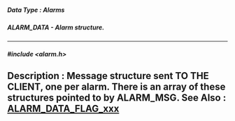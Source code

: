 ##### Data Type : Alarms
##### ALARM_DATA - Alarm structure.
---
##### #include <alarm.h>
**Description :**
Message structure sent TO THE CLIENT, one per alarm.  There is an array of 
these structures pointed to by ALARM_MSG.
**See Also :**
[ALARM_DATA_FLAG_xxx](D:/md_files/ALARM_DATA_FLAG_xxx.md)
---
